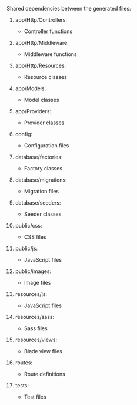 Shared dependencies between the generated files:

1. app/Http/Controllers:
   - Controller functions

2. app/Http/Middleware:
   - Middleware functions

3. app/Http/Resources:
   - Resource classes

4. app/Models:
   - Model classes

5. app/Providers:
   - Provider classes

6. config:
   - Configuration files

7. database/factories:
   - Factory classes

8. database/migrations:
   - Migration files

9. database/seeders:
   - Seeder classes

10. public/css:
    - CSS files

11. public/js:
    - JavaScript files

12. public/images:
    - Image files

13. resources/js:
    - JavaScript files

14. resources/sass:
    - Sass files

15. resources/views:
    - Blade view files

16. routes:
    - Route definitions

17. tests:
    - Test files